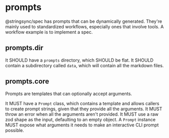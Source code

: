 # prompts

@stringsync/spec has prompts that can be dynamically generated. They're mainly used to standardized workflows, especially ones that involve tools. A workflow example is to implement a spec.

## prompts.dir

It SHOULD have a `prompts` directory, which SHOULD be flat.
It SHOULD contain a subdirectory called `data`, which will contain all the markdown files.

## prompts.core

Prompts are templates that can optionally accept arguments.

It MUST have a `Prompt` class, which contains a template and allows callers to create prompt strings, given that they provide all the arguments.
It MUST throw an error when all the arguments aren't provided.
It MUST use a raw zod shape as the input, defaulting to an empty object.
A `Prompt` instance MUST expose what arguments it needs to make an interactive CLI prompt possible.
